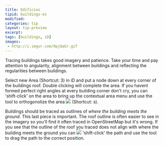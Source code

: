 ```yaml
---
title: Edificios
tipid: buildings-es
modified:
categories: tip
layout: tip-preview
excerpt:
tags: [buildings, iD]
images:
 - http://i.imgur.com/9pjQaGr.gif
---
```

Tracing buildings takes good imagery and patience. Take your time and pay attention to angularity, alignment between buildings and reflecting the regularities between buildings. 

Select new Area (Shortcut: 3) in iD and put a node down at every corner of the buildings roof. Double clicking will complete the area. If you havent formed perfect right angles at every building corner don't cry, you can 'shift-click' on the area to bring up the contextual area menu and use the tool to orthogonolize the area ![](https://cloud.githubusercontent.com/assets/7431774/6630342/3b0f59aa-c8ee-11e4-89a4-c3b5eff9d88c.JPG) (Shortcut: s).

Buildings should be traced as outlines of *where the building meets the ground*. This last piece is important. The roof outline is often easier to see in the imagery so you'll find it often traced in OpenStreetMap but it's wrong. If you see that the outline of the roof you traced does not align with where the building meets the ground you can ![](https://cloud.githubusercontent.com/assets/7431774/6630355/611e7e28-c8ee-11e4-9371-7f237b46dcb2.JPG) 'shift-click' the path and use the tool to drag the path to the correct position.

